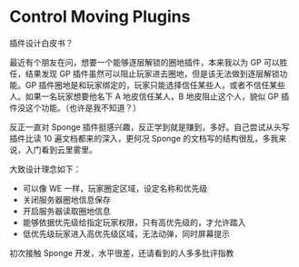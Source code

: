 # Control Moving Plugins
插件设计白皮书？

最近有个朋友在问，想要一个能够逐层解锁的圈地插件，本来我以为 GP 可以胜任，结果发现 GP 插件虽然可以阻止玩家进去圈地，但是该无法做到逐层解锁功能。GP 插件圈地是和玩家绑定的，玩家只能选择信任某些人，或者不信任某些人。如果一名玩家想要他名下 A 地皮信任某人，B 地皮阻止这个人，貌似 GP 插件没这个功能。（也许是我不知道？）

反正一直对 Sponge 插件挺感兴趣，反正学到就是赚到，多好。自己尝试从头写插件比读 10 遍文档都来的深入，更何况 Sponge 的文档写的结构很乱，多我来说，入门看到云里雾里。

大致设计理念如下：
- 可以像 WE 一样，玩家圈定区域，设定名称和优先级
- 关闭服务器圈地信息保存
- 开启服务器读取圈地信息
- 能够依据优先级给指定玩家权限，只有高优先级的，才允许踏入
- 低优先级玩家进入高优先级区域，无法动弹，同时屏幕提示

初次接触 Sponge 开发，水平很差，还请看到的人多多批评指教
